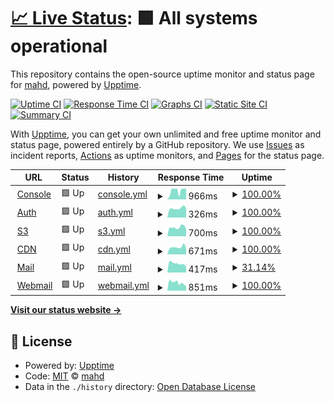 # [📈 Live Status](https://status.mahd.cloud): <!--live status--> **🟩 All systems operational**

This repository contains the open-source uptime monitor and status page for [mahd](https://mahd.dev), powered by [Upptime](https://github.com/upptime/upptime).

[![Uptime CI](https://github.com/mahd-dev/mahd-cloud-status/workflows/Uptime%20CI/badge.svg)](https://github.com/mahd-dev/mahd-cloud-status/actions?query=workflow%3A%22Uptime+CI%22)
[![Response Time CI](https://github.com/mahd-dev/mahd-cloud-status/workflows/Response%20Time%20CI/badge.svg)](https://github.com/mahd-dev/mahd-cloud-status/actions?query=workflow%3A%22Response+Time+CI%22)
[![Graphs CI](https://github.com/mahd-dev/mahd-cloud-status/workflows/Graphs%20CI/badge.svg)](https://github.com/mahd-dev/mahd-cloud-status/actions?query=workflow%3A%22Graphs+CI%22)
[![Static Site CI](https://github.com/mahd-dev/mahd-cloud-status/workflows/Static%20Site%20CI/badge.svg)](https://github.com/mahd-dev/mahd-cloud-status/actions?query=workflow%3A%22Static+Site+CI%22)
[![Summary CI](https://github.com/mahd-dev/mahd-cloud-status/workflows/Summary%20CI/badge.svg)](https://github.com/mahd-dev/mahd-cloud-status/actions?query=workflow%3A%22Summary+CI%22)

With [Upptime](https://upptime.js.org), you can get your own unlimited and free uptime monitor and status page, powered entirely by a GitHub repository. We use [Issues](https://github.com/mahd-dev/mahd-cloud-status/issues) as incident reports, [Actions](https://github.com/mahd-dev/mahd-cloud-status/actions) as uptime monitors, and [Pages](https://status.mahd.cloud) for the status page.

<!--start: status pages-->
<!-- This summary is generated by Upptime (https://github.com/upptime/upptime) -->
<!-- Do not edit this manually, your changes will be overwritten -->
<!-- prettier-ignore -->
| URL | Status | History | Response Time | Uptime |
| --- | ------ | ------- | ------------- | ------ |
| <img alt="" src="https://icons.duckduckgo.com/ip3/console.mahd.cloud.ico" height="13"> [Console](https://console.mahd.cloud) | 🟩 Up | [console.yml](https://github.com/mahd-dev/mahd-cloud-status/commits/HEAD/history/console.yml) | <details><summary><img alt="Response time graph" src="./graphs/console/response-time-week.png" height="20"> 966ms</summary><br><a href="https://status.mahd.cloud/history/console"><img alt="Response time 916" src="https://img.shields.io/endpoint?url=https%3A%2F%2Fraw.githubusercontent.com%2Fmahd-dev%2Fmahd-cloud-status%2FHEAD%2Fapi%2Fconsole%2Fresponse-time.json"></a><br><a href="https://status.mahd.cloud/history/console"><img alt="24-hour response time 1209" src="https://img.shields.io/endpoint?url=https%3A%2F%2Fraw.githubusercontent.com%2Fmahd-dev%2Fmahd-cloud-status%2FHEAD%2Fapi%2Fconsole%2Fresponse-time-day.json"></a><br><a href="https://status.mahd.cloud/history/console"><img alt="7-day response time 966" src="https://img.shields.io/endpoint?url=https%3A%2F%2Fraw.githubusercontent.com%2Fmahd-dev%2Fmahd-cloud-status%2FHEAD%2Fapi%2Fconsole%2Fresponse-time-week.json"></a><br><a href="https://status.mahd.cloud/history/console"><img alt="30-day response time 1028" src="https://img.shields.io/endpoint?url=https%3A%2F%2Fraw.githubusercontent.com%2Fmahd-dev%2Fmahd-cloud-status%2FHEAD%2Fapi%2Fconsole%2Fresponse-time-month.json"></a><br><a href="https://status.mahd.cloud/history/console"><img alt="1-year response time 916" src="https://img.shields.io/endpoint?url=https%3A%2F%2Fraw.githubusercontent.com%2Fmahd-dev%2Fmahd-cloud-status%2FHEAD%2Fapi%2Fconsole%2Fresponse-time-year.json"></a></details> | <details><summary><a href="https://status.mahd.cloud/history/console">100.00%</a></summary><a href="https://status.mahd.cloud/history/console"><img alt="All-time uptime 100.00%" src="https://img.shields.io/endpoint?url=https%3A%2F%2Fraw.githubusercontent.com%2Fmahd-dev%2Fmahd-cloud-status%2FHEAD%2Fapi%2Fconsole%2Fuptime.json"></a><br><a href="https://status.mahd.cloud/history/console"><img alt="24-hour uptime 100.00%" src="https://img.shields.io/endpoint?url=https%3A%2F%2Fraw.githubusercontent.com%2Fmahd-dev%2Fmahd-cloud-status%2FHEAD%2Fapi%2Fconsole%2Fuptime-day.json"></a><br><a href="https://status.mahd.cloud/history/console"><img alt="7-day uptime 100.00%" src="https://img.shields.io/endpoint?url=https%3A%2F%2Fraw.githubusercontent.com%2Fmahd-dev%2Fmahd-cloud-status%2FHEAD%2Fapi%2Fconsole%2Fuptime-week.json"></a><br><a href="https://status.mahd.cloud/history/console"><img alt="30-day uptime 99.96%" src="https://img.shields.io/endpoint?url=https%3A%2F%2Fraw.githubusercontent.com%2Fmahd-dev%2Fmahd-cloud-status%2FHEAD%2Fapi%2Fconsole%2Fuptime-month.json"></a><br><a href="https://status.mahd.cloud/history/console"><img alt="1-year uptime 100.00%" src="https://img.shields.io/endpoint?url=https%3A%2F%2Fraw.githubusercontent.com%2Fmahd-dev%2Fmahd-cloud-status%2FHEAD%2Fapi%2Fconsole%2Fuptime-year.json"></a></details>
| <img alt="" src="https://icons.duckduckgo.com/ip3/auth.mahd.cloud.ico" height="13"> [Auth](https://auth.mahd.cloud/debug/healthz) | 🟩 Up | [auth.yml](https://github.com/mahd-dev/mahd-cloud-status/commits/HEAD/history/auth.yml) | <details><summary><img alt="Response time graph" src="./graphs/auth/response-time-week.png" height="20"> 326ms</summary><br><a href="https://status.mahd.cloud/history/auth"><img alt="Response time 316" src="https://img.shields.io/endpoint?url=https%3A%2F%2Fraw.githubusercontent.com%2Fmahd-dev%2Fmahd-cloud-status%2FHEAD%2Fapi%2Fauth%2Fresponse-time.json"></a><br><a href="https://status.mahd.cloud/history/auth"><img alt="24-hour response time 326" src="https://img.shields.io/endpoint?url=https%3A%2F%2Fraw.githubusercontent.com%2Fmahd-dev%2Fmahd-cloud-status%2FHEAD%2Fapi%2Fauth%2Fresponse-time-day.json"></a><br><a href="https://status.mahd.cloud/history/auth"><img alt="7-day response time 326" src="https://img.shields.io/endpoint?url=https%3A%2F%2Fraw.githubusercontent.com%2Fmahd-dev%2Fmahd-cloud-status%2FHEAD%2Fapi%2Fauth%2Fresponse-time-week.json"></a><br><a href="https://status.mahd.cloud/history/auth"><img alt="30-day response time 335" src="https://img.shields.io/endpoint?url=https%3A%2F%2Fraw.githubusercontent.com%2Fmahd-dev%2Fmahd-cloud-status%2FHEAD%2Fapi%2Fauth%2Fresponse-time-month.json"></a><br><a href="https://status.mahd.cloud/history/auth"><img alt="1-year response time 316" src="https://img.shields.io/endpoint?url=https%3A%2F%2Fraw.githubusercontent.com%2Fmahd-dev%2Fmahd-cloud-status%2FHEAD%2Fapi%2Fauth%2Fresponse-time-year.json"></a></details> | <details><summary><a href="https://status.mahd.cloud/history/auth">100.00%</a></summary><a href="https://status.mahd.cloud/history/auth"><img alt="All-time uptime 99.83%" src="https://img.shields.io/endpoint?url=https%3A%2F%2Fraw.githubusercontent.com%2Fmahd-dev%2Fmahd-cloud-status%2FHEAD%2Fapi%2Fauth%2Fuptime.json"></a><br><a href="https://status.mahd.cloud/history/auth"><img alt="24-hour uptime 100.00%" src="https://img.shields.io/endpoint?url=https%3A%2F%2Fraw.githubusercontent.com%2Fmahd-dev%2Fmahd-cloud-status%2FHEAD%2Fapi%2Fauth%2Fuptime-day.json"></a><br><a href="https://status.mahd.cloud/history/auth"><img alt="7-day uptime 100.00%" src="https://img.shields.io/endpoint?url=https%3A%2F%2Fraw.githubusercontent.com%2Fmahd-dev%2Fmahd-cloud-status%2FHEAD%2Fapi%2Fauth%2Fuptime-week.json"></a><br><a href="https://status.mahd.cloud/history/auth"><img alt="30-day uptime 99.96%" src="https://img.shields.io/endpoint?url=https%3A%2F%2Fraw.githubusercontent.com%2Fmahd-dev%2Fmahd-cloud-status%2FHEAD%2Fapi%2Fauth%2Fuptime-month.json"></a><br><a href="https://status.mahd.cloud/history/auth"><img alt="1-year uptime 99.83%" src="https://img.shields.io/endpoint?url=https%3A%2F%2Fraw.githubusercontent.com%2Fmahd-dev%2Fmahd-cloud-status%2FHEAD%2Fapi%2Fauth%2Fuptime-year.json"></a></details>
| <img alt="" src="https://icons.duckduckgo.com/ip3/s3.mahd.cloud.ico" height="13"> [S3](https://s3.mahd.cloud) | 🟩 Up | [s3.yml](https://github.com/mahd-dev/mahd-cloud-status/commits/HEAD/history/s3.yml) | <details><summary><img alt="Response time graph" src="./graphs/s3/response-time-week.png" height="20"> 700ms</summary><br><a href="https://status.mahd.cloud/history/s3"><img alt="Response time 582" src="https://img.shields.io/endpoint?url=https%3A%2F%2Fraw.githubusercontent.com%2Fmahd-dev%2Fmahd-cloud-status%2FHEAD%2Fapi%2Fs3%2Fresponse-time.json"></a><br><a href="https://status.mahd.cloud/history/s3"><img alt="24-hour response time 604" src="https://img.shields.io/endpoint?url=https%3A%2F%2Fraw.githubusercontent.com%2Fmahd-dev%2Fmahd-cloud-status%2FHEAD%2Fapi%2Fs3%2Fresponse-time-day.json"></a><br><a href="https://status.mahd.cloud/history/s3"><img alt="7-day response time 700" src="https://img.shields.io/endpoint?url=https%3A%2F%2Fraw.githubusercontent.com%2Fmahd-dev%2Fmahd-cloud-status%2FHEAD%2Fapi%2Fs3%2Fresponse-time-week.json"></a><br><a href="https://status.mahd.cloud/history/s3"><img alt="30-day response time 664" src="https://img.shields.io/endpoint?url=https%3A%2F%2Fraw.githubusercontent.com%2Fmahd-dev%2Fmahd-cloud-status%2FHEAD%2Fapi%2Fs3%2Fresponse-time-month.json"></a><br><a href="https://status.mahd.cloud/history/s3"><img alt="1-year response time 582" src="https://img.shields.io/endpoint?url=https%3A%2F%2Fraw.githubusercontent.com%2Fmahd-dev%2Fmahd-cloud-status%2FHEAD%2Fapi%2Fs3%2Fresponse-time-year.json"></a></details> | <details><summary><a href="https://status.mahd.cloud/history/s3">100.00%</a></summary><a href="https://status.mahd.cloud/history/s3"><img alt="All-time uptime 99.51%" src="https://img.shields.io/endpoint?url=https%3A%2F%2Fraw.githubusercontent.com%2Fmahd-dev%2Fmahd-cloud-status%2FHEAD%2Fapi%2Fs3%2Fuptime.json"></a><br><a href="https://status.mahd.cloud/history/s3"><img alt="24-hour uptime 100.00%" src="https://img.shields.io/endpoint?url=https%3A%2F%2Fraw.githubusercontent.com%2Fmahd-dev%2Fmahd-cloud-status%2FHEAD%2Fapi%2Fs3%2Fuptime-day.json"></a><br><a href="https://status.mahd.cloud/history/s3"><img alt="7-day uptime 100.00%" src="https://img.shields.io/endpoint?url=https%3A%2F%2Fraw.githubusercontent.com%2Fmahd-dev%2Fmahd-cloud-status%2FHEAD%2Fapi%2Fs3%2Fuptime-week.json"></a><br><a href="https://status.mahd.cloud/history/s3"><img alt="30-day uptime 99.38%" src="https://img.shields.io/endpoint?url=https%3A%2F%2Fraw.githubusercontent.com%2Fmahd-dev%2Fmahd-cloud-status%2FHEAD%2Fapi%2Fs3%2Fuptime-month.json"></a><br><a href="https://status.mahd.cloud/history/s3"><img alt="1-year uptime 99.51%" src="https://img.shields.io/endpoint?url=https%3A%2F%2Fraw.githubusercontent.com%2Fmahd-dev%2Fmahd-cloud-status%2FHEAD%2Fapi%2Fs3%2Fuptime-year.json"></a></details>
| <img alt="" src="https://icons.duckduckgo.com/ip3/cdn.mahd.cloud.ico" height="13"> [CDN](https://cdn.mahd.cloud) | 🟩 Up | [cdn.yml](https://github.com/mahd-dev/mahd-cloud-status/commits/HEAD/history/cdn.yml) | <details><summary><img alt="Response time graph" src="./graphs/cdn/response-time-week.png" height="20"> 671ms</summary><br><a href="https://status.mahd.cloud/history/cdn"><img alt="Response time 454" src="https://img.shields.io/endpoint?url=https%3A%2F%2Fraw.githubusercontent.com%2Fmahd-dev%2Fmahd-cloud-status%2FHEAD%2Fapi%2Fcdn%2Fresponse-time.json"></a><br><a href="https://status.mahd.cloud/history/cdn"><img alt="24-hour response time 582" src="https://img.shields.io/endpoint?url=https%3A%2F%2Fraw.githubusercontent.com%2Fmahd-dev%2Fmahd-cloud-status%2FHEAD%2Fapi%2Fcdn%2Fresponse-time-day.json"></a><br><a href="https://status.mahd.cloud/history/cdn"><img alt="7-day response time 671" src="https://img.shields.io/endpoint?url=https%3A%2F%2Fraw.githubusercontent.com%2Fmahd-dev%2Fmahd-cloud-status%2FHEAD%2Fapi%2Fcdn%2Fresponse-time-week.json"></a><br><a href="https://status.mahd.cloud/history/cdn"><img alt="30-day response time 631" src="https://img.shields.io/endpoint?url=https%3A%2F%2Fraw.githubusercontent.com%2Fmahd-dev%2Fmahd-cloud-status%2FHEAD%2Fapi%2Fcdn%2Fresponse-time-month.json"></a><br><a href="https://status.mahd.cloud/history/cdn"><img alt="1-year response time 454" src="https://img.shields.io/endpoint?url=https%3A%2F%2Fraw.githubusercontent.com%2Fmahd-dev%2Fmahd-cloud-status%2FHEAD%2Fapi%2Fcdn%2Fresponse-time-year.json"></a></details> | <details><summary><a href="https://status.mahd.cloud/history/cdn">100.00%</a></summary><a href="https://status.mahd.cloud/history/cdn"><img alt="All-time uptime 99.51%" src="https://img.shields.io/endpoint?url=https%3A%2F%2Fraw.githubusercontent.com%2Fmahd-dev%2Fmahd-cloud-status%2FHEAD%2Fapi%2Fcdn%2Fuptime.json"></a><br><a href="https://status.mahd.cloud/history/cdn"><img alt="24-hour uptime 100.00%" src="https://img.shields.io/endpoint?url=https%3A%2F%2Fraw.githubusercontent.com%2Fmahd-dev%2Fmahd-cloud-status%2FHEAD%2Fapi%2Fcdn%2Fuptime-day.json"></a><br><a href="https://status.mahd.cloud/history/cdn"><img alt="7-day uptime 100.00%" src="https://img.shields.io/endpoint?url=https%3A%2F%2Fraw.githubusercontent.com%2Fmahd-dev%2Fmahd-cloud-status%2FHEAD%2Fapi%2Fcdn%2Fuptime-week.json"></a><br><a href="https://status.mahd.cloud/history/cdn"><img alt="30-day uptime 99.39%" src="https://img.shields.io/endpoint?url=https%3A%2F%2Fraw.githubusercontent.com%2Fmahd-dev%2Fmahd-cloud-status%2FHEAD%2Fapi%2Fcdn%2Fuptime-month.json"></a><br><a href="https://status.mahd.cloud/history/cdn"><img alt="1-year uptime 99.51%" src="https://img.shields.io/endpoint?url=https%3A%2F%2Fraw.githubusercontent.com%2Fmahd-dev%2Fmahd-cloud-status%2FHEAD%2Fapi%2Fcdn%2Fuptime-year.json"></a></details>
| <img alt="" src="https://icons.duckduckgo.com/ip3/admin.mahd.email.ico" height="13"> [Mail](https://admin.mahd.email) | 🟩 Up | [mail.yml](https://github.com/mahd-dev/mahd-cloud-status/commits/HEAD/history/mail.yml) | <details><summary><img alt="Response time graph" src="./graphs/mail/response-time-week.png" height="20"> 417ms</summary><br><a href="https://status.mahd.cloud/history/mail"><img alt="Response time 516" src="https://img.shields.io/endpoint?url=https%3A%2F%2Fraw.githubusercontent.com%2Fmahd-dev%2Fmahd-cloud-status%2FHEAD%2Fapi%2Fmail%2Fresponse-time.json"></a><br><a href="https://status.mahd.cloud/history/mail"><img alt="24-hour response time 275" src="https://img.shields.io/endpoint?url=https%3A%2F%2Fraw.githubusercontent.com%2Fmahd-dev%2Fmahd-cloud-status%2FHEAD%2Fapi%2Fmail%2Fresponse-time-day.json"></a><br><a href="https://status.mahd.cloud/history/mail"><img alt="7-day response time 417" src="https://img.shields.io/endpoint?url=https%3A%2F%2Fraw.githubusercontent.com%2Fmahd-dev%2Fmahd-cloud-status%2FHEAD%2Fapi%2Fmail%2Fresponse-time-week.json"></a><br><a href="https://status.mahd.cloud/history/mail"><img alt="30-day response time 548" src="https://img.shields.io/endpoint?url=https%3A%2F%2Fraw.githubusercontent.com%2Fmahd-dev%2Fmahd-cloud-status%2FHEAD%2Fapi%2Fmail%2Fresponse-time-month.json"></a><br><a href="https://status.mahd.cloud/history/mail"><img alt="1-year response time 516" src="https://img.shields.io/endpoint?url=https%3A%2F%2Fraw.githubusercontent.com%2Fmahd-dev%2Fmahd-cloud-status%2FHEAD%2Fapi%2Fmail%2Fresponse-time-year.json"></a></details> | <details><summary><a href="https://status.mahd.cloud/history/mail">31.14%</a></summary><a href="https://status.mahd.cloud/history/mail"><img alt="All-time uptime 86.98%" src="https://img.shields.io/endpoint?url=https%3A%2F%2Fraw.githubusercontent.com%2Fmahd-dev%2Fmahd-cloud-status%2FHEAD%2Fapi%2Fmail%2Fuptime.json"></a><br><a href="https://status.mahd.cloud/history/mail"><img alt="24-hour uptime 100.00%" src="https://img.shields.io/endpoint?url=https%3A%2F%2Fraw.githubusercontent.com%2Fmahd-dev%2Fmahd-cloud-status%2FHEAD%2Fapi%2Fmail%2Fuptime-day.json"></a><br><a href="https://status.mahd.cloud/history/mail"><img alt="7-day uptime 31.14%" src="https://img.shields.io/endpoint?url=https%3A%2F%2Fraw.githubusercontent.com%2Fmahd-dev%2Fmahd-cloud-status%2FHEAD%2Fapi%2Fmail%2Fuptime-week.json"></a><br><a href="https://status.mahd.cloud/history/mail"><img alt="30-day uptime 5.26%" src="https://img.shields.io/endpoint?url=https%3A%2F%2Fraw.githubusercontent.com%2Fmahd-dev%2Fmahd-cloud-status%2FHEAD%2Fapi%2Fmail%2Fuptime-month.json"></a><br><a href="https://status.mahd.cloud/history/mail"><img alt="1-year uptime 86.98%" src="https://img.shields.io/endpoint?url=https%3A%2F%2Fraw.githubusercontent.com%2Fmahd-dev%2Fmahd-cloud-status%2FHEAD%2Fapi%2Fmail%2Fuptime-year.json"></a></details>
| <img alt="" src="https://icons.duckduckgo.com/ip3/web.mahd.email.ico" height="13"> [Webmail](https://web.mahd.email) | 🟩 Up | [webmail.yml](https://github.com/mahd-dev/mahd-cloud-status/commits/HEAD/history/webmail.yml) | <details><summary><img alt="Response time graph" src="./graphs/webmail/response-time-week.png" height="20"> 851ms</summary><br><a href="https://status.mahd.cloud/history/webmail"><img alt="Response time 1045" src="https://img.shields.io/endpoint?url=https%3A%2F%2Fraw.githubusercontent.com%2Fmahd-dev%2Fmahd-cloud-status%2FHEAD%2Fapi%2Fwebmail%2Fresponse-time.json"></a><br><a href="https://status.mahd.cloud/history/webmail"><img alt="24-hour response time 445" src="https://img.shields.io/endpoint?url=https%3A%2F%2Fraw.githubusercontent.com%2Fmahd-dev%2Fmahd-cloud-status%2FHEAD%2Fapi%2Fwebmail%2Fresponse-time-day.json"></a><br><a href="https://status.mahd.cloud/history/webmail"><img alt="7-day response time 851" src="https://img.shields.io/endpoint?url=https%3A%2F%2Fraw.githubusercontent.com%2Fmahd-dev%2Fmahd-cloud-status%2FHEAD%2Fapi%2Fwebmail%2Fresponse-time-week.json"></a><br><a href="https://status.mahd.cloud/history/webmail"><img alt="30-day response time 1152" src="https://img.shields.io/endpoint?url=https%3A%2F%2Fraw.githubusercontent.com%2Fmahd-dev%2Fmahd-cloud-status%2FHEAD%2Fapi%2Fwebmail%2Fresponse-time-month.json"></a><br><a href="https://status.mahd.cloud/history/webmail"><img alt="1-year response time 1045" src="https://img.shields.io/endpoint?url=https%3A%2F%2Fraw.githubusercontent.com%2Fmahd-dev%2Fmahd-cloud-status%2FHEAD%2Fapi%2Fwebmail%2Fresponse-time-year.json"></a></details> | <details><summary><a href="https://status.mahd.cloud/history/webmail">100.00%</a></summary><a href="https://status.mahd.cloud/history/webmail"><img alt="All-time uptime 83.31%" src="https://img.shields.io/endpoint?url=https%3A%2F%2Fraw.githubusercontent.com%2Fmahd-dev%2Fmahd-cloud-status%2FHEAD%2Fapi%2Fwebmail%2Fuptime.json"></a><br><a href="https://status.mahd.cloud/history/webmail"><img alt="24-hour uptime 100.00%" src="https://img.shields.io/endpoint?url=https%3A%2F%2Fraw.githubusercontent.com%2Fmahd-dev%2Fmahd-cloud-status%2FHEAD%2Fapi%2Fwebmail%2Fuptime-day.json"></a><br><a href="https://status.mahd.cloud/history/webmail"><img alt="7-day uptime 100.00%" src="https://img.shields.io/endpoint?url=https%3A%2F%2Fraw.githubusercontent.com%2Fmahd-dev%2Fmahd-cloud-status%2FHEAD%2Fapi%2Fwebmail%2Fuptime-week.json"></a><br><a href="https://status.mahd.cloud/history/webmail"><img alt="30-day uptime 95.43%" src="https://img.shields.io/endpoint?url=https%3A%2F%2Fraw.githubusercontent.com%2Fmahd-dev%2Fmahd-cloud-status%2FHEAD%2Fapi%2Fwebmail%2Fuptime-month.json"></a><br><a href="https://status.mahd.cloud/history/webmail"><img alt="1-year uptime 83.31%" src="https://img.shields.io/endpoint?url=https%3A%2F%2Fraw.githubusercontent.com%2Fmahd-dev%2Fmahd-cloud-status%2FHEAD%2Fapi%2Fwebmail%2Fuptime-year.json"></a></details>

<!--end: status pages-->

[**Visit our status website →**](https://status.mahd.cloud)

## 📄 License

- Powered by: [Upptime](https://github.com/upptime/upptime)
- Code: [MIT](./LICENSE) © [mahd](https://mahd.dev)
- Data in the `./history` directory: [Open Database License](https://opendatacommons.org/licenses/odbl/1-0/)

